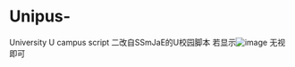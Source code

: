 # Unipus-
University U campus script
二改自SSmJaE的U校园脚本
若显示![image](https://user-images.githubusercontent.com/63393725/121730817-bfac5180-cb22-11eb-98fc-b7e8dd445d9b.png)
无视即可

